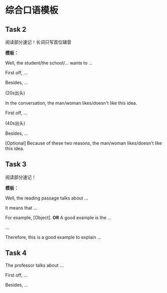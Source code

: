 # 综合口语模板

## Task 2

阅读部分速记！长词只写首位辅音

**模板：**

Well, the student/the school/... wants to ...

First off, ...

Besides, ...

(20s出头)

In the conversation, the man/woman likes/doesn't like this idea.

First off, ...

(40s出头)

Besides, ...

[Optional] Because of these two reasons, the man/woman likes/doesn't like this idea.



## Task 3

阅读部分速记！

**模板：**

Well, the reading passage talks about ...

It means that ...

For example, [Object]. **OR** A good example is the ...

...

Therefore, this is a good example to explain ...





## Task 4

The professor talks about ...

First off, ...

Besides, ...
